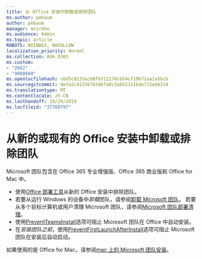 ```yaml
---
title: 从 Office 安装中卸载或排除团队
ms.author: pebaum
author: pebaum
manager: mnirkhe
ms.audience: Admin
ms.topic: article
ROBOTS: NOINDEX, NOFOLLOW
localization_priority: Normal
ms.collection: Adm_O365
ms.custom:
- "2662"
- "9000660"
ms.openlocfilehash: c6d5c0233acb8fb71127dcb54c719b71aa1a5bcb
ms.sourcegitcommit: defe2c412567b596fa8c3ab52111bde712ebb314
ms.translationtype: MT
ms.contentlocale: zh-CN
ms.lasthandoff: 10/29/2019
ms.locfileid: "37769797"
---
```

# <a name="uninstall-or-exclude-teams-from-new-or-existing-office-installations"></a>从新的或现有的 Office 安装中卸载或排除团队

Microsoft 团队包含在 Office 365 专业增强版、Office 365 商业版和 Office for Mac 中。

- 使用[Office 部署工具](https://docs.microsoft.com/deployoffice/teams-install#how-to-exclude-microsoft-teams-from-new-installations-of-office-365-proplus)从新的 Office 安装中排除团队。
- 若要从运行 Windows 的设备中*卸载*团队，请参阅[卸载 Microsoft 团队](https://support.office.com/article/3b159754-3c26-4952-abe7-57d27f5f4c81)。 若要从多个目标计算机或用户清理 Microsoft 团队，请参阅[Microsoft 团队部署清理](https://docs.microsoft.com/microsoftteams/scripts/powershell-script-teams-deployment-clean-up)。
- 使用[PreventTeamsInstall](https://docs.microsoft.com/deployoffice/teams-install#use-group-policy-to-control-the-installation-of-microsoft-teams
)选项可阻止 Microsoft 团队在 Office 中自动安装。
- 在*安装团队之前*，使用[PreventFirstLaunchAfterInstall](https://docs.microsoft.com/deployoffice/teams-install#use-group-policy-to-prevent-microsoft-teams-from-starting-automatically-after-installation)选项可阻止 Microsoft 团队在安装后自动启动。

如果使用的是 Office for Mac，请参阅[mac 上的 Microsoft 团队安装](https://docs.microsoft.com/deployoffice/teams-install#microsoft-teams-installations-on-a-mac)。